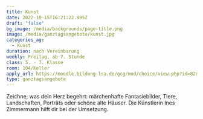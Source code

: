 ```yaml
---
title: Kunst
date: 2022-10-15T16:21:22.895Z
draft: "false"
bg_image: /media/backgrounds/page-title.png
image: /media/ganztagsangebote/kunst.jpg
categories_ag:
  - Kunst
duration: nach Vereinbarung
weekly: Freitag, ab 7. Stunde
class: 5. - 7. Klasse
room: 104/Keller
apply_url: https://moodle.bildung-lsa.de/gcg/mod/choice/view.php?id=828
type: ganztagsangebote
---
```


Zeichne, was dein Herz begehrt: märchenhafte Fantasiebilder, Tiere, Landschaften, Porträts oder schöne alte Häuser. Die Künstlerin Ines Zimmermann hilft dir bei der Umsetzung.